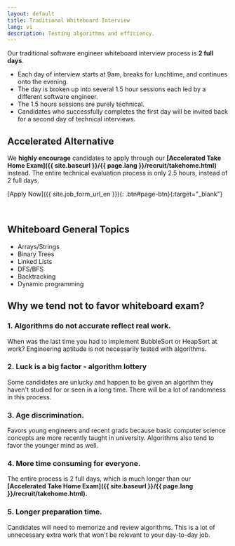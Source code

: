 ```yaml
---
layout: default
title: Traditional Whiteboard Interview
lang: vi
description: Testing algorithms and efficiency.
---
```




Our traditional software engineer whiteboard interview process is **2 full days**. 
* Each day of interview starts at 9am, breaks for lunchtime, and continues onto the evening. 
* The day is broken up into several 1.5 hour sessions each led by a different software engineer.
* The 1.5 hours sessions are purely technical.
* Candidates who successfully completes the first day will be invited back for a second day of technical interviews.

## Accelerated Alternative

We **highly encourage** candidates to apply through our **[Accelerated Take Home Exam]({{ site.baseurl }}/{{ page.lang }}/recruit/takehome.html)** instead. The entire technical evaluation process is only 2.5 hours, instead of 2 full days.

[Apply Now]({{ site.job_form_url_en }}){: .btn#page-btn}{:target="_blank"}

<br>

## Whiteboard General Topics

* Arrays/Strings
* Binary Trees
* Linked Lists
* DFS/BFS
* Backtracking
* Dynamic programming

## Why we tend not to favor whiteboard exam?

### 1. Algorithms do not accurate reflect real work.
When was the last time you had to implement BubbleSort or HeapSort at work? Engineering aptitude is not necessarily tested with algorithms.

### 2. Luck is a big factor - algorithm lottery
Some candidates are unlucky and happen to be given an algorthm they haven't studied for or seen in a long time. There will be a lot of randomness in this process.

### 3. Age discrimination.
Favors young engineers and recent grads because basic computer science concepts are more recently taught in university. Algorithms also tend to favor the younger mind as well.

### 4. More time consuming for everyone.
The entire process is 2 full days, which is much longer than our **[Accelerated Take Home Exam]({{ site.baseurl }}/{{ page.lang }}/recruit/takehome.html).**

### 5. Longer preparation time.
Candidates will need to memorize and review algorithms. This is a lot of unnecessary extra work that won't be relevant to your day-to-day job.

<br>